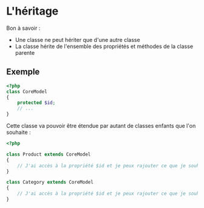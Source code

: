 # L'héritage

Bon à savoir :

- Une classe ne peut hériter que d'une autre classe
- La classe hérite de l'ensemble des propriétés et méthodes de la classe parente

## Exemple

```php
<?php
class CoreModel
{
    protected $id;
    // ...
}
```

Cette classe va pouvoir être étendue par autant de classes enfants que l'on souhaite :

```php
<?php

class Product extends CoreModel
{
    // J'ai accès à la propriété $id et je peux rajouter ce que je souhaite dans Product (ce qui est spécifique à cette classe)
}

class Category extends CoreModel
{
    // J'ai accès à la propriété $id et je peux rajouter ce que je souhaite dans Category (ce qui est spécifique à cette classe)
}
```
